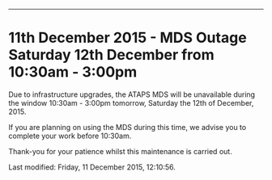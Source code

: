 ---
<h1>11th December 2015 - MDS Outage Saturday 12th December from 10:30am - 3:00pm</h1>
<p>Due to infrastructure upgrades, the ATAPS MDS will be unavailable during the window 10:30am - 3:00pm tomorrow, Saturday the 12th of December, 2015.</p>
<p>If you are planning on using the MDS during this time, we advise you to complete your work before 10:30am.</p>
<p>Thank-you for your patience whilst this maintenance is carried out.</p>    <div id='last-modified'>
      Last modified: Friday, 11 December 2015, 12:10:56. 
